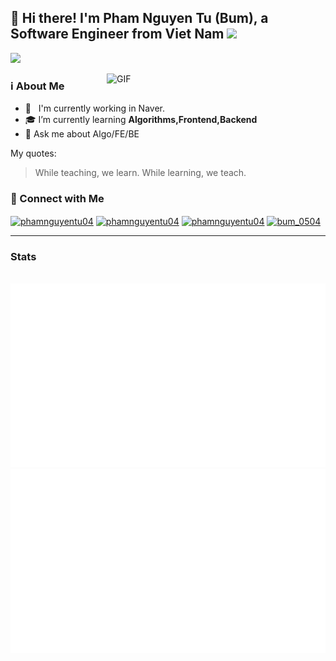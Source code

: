 ## 🌱 Hi there! I'm Pham Nguyen Tu (Bum), a Software Engineer from Viet Nam <img src="/Handwave.gif" width="25">

<!-- 💡 I am highly motivated and passionate about Software Engineering. My dream is to leverage my skills in cutting-edge technologies within the realm of software development to address real-world challenges and enhance customer outcomes. This is me, **Pham Nguyen Tu** -->

<!-- <p align="left"> <img src="https://komarev.com/ghpvc/?username=ngntu10&label=Profile%20views&color=0e75b6&style=flat" alt="ngntu10" /> </p> -->

[![](https://visitcount.itsvg.in/api?id=ngntu10&label=Profile%20Views&color=0&icon=8&pretty=true)](https://visitcount.itsvg.in)

<img align="right" alt="GIF" src="./Progamming.gif" width="350"/>

### ℹ️ About Me

- 🔭 &nbsp; I'm currently working in Naver.
- 🎓 I’m currently learning **Algorithms,Frontend,Backend**
- 💬 Ask me about Algo/FE/BE

My quotes:

> While teaching, we learn. While learning, we teach.

### 🤝 Connect with Me

<p align="left">
<a href="https://www.facebook.com/phamnguyentu04/" target="blank"><img align="center" src="https://raw.githubusercontent.com/rahuldkjain/github-profile-readme-generator/master/src/images/icons/Social/facebook.svg" alt="phamnguyentu04" height="30" width="40" /></a>
<a href="https://linkedin.com/in/ngntu10" target="blank"><img align="center" src="https://raw.githubusercontent.com/rahuldkjain/github-profile-readme-generator/master/src/images/icons/Social/linked-in-alt.svg" 
alt="phamnguyentu04" height="30" width="40" /></a>
<a href="https://twitter.com/bumer1005" target="blank"><img align="center" src="https://raw.githubusercontent.com/rahuldkjain/github-profile-readme-generator/master/src/images/icons/Social/twitter.svg" alt="phamnguyentu04" height="30" width="40" /></a>
<a href="https://www.instagram.com/bum_0504/" target="blank"><img align="center" src="https://raw.githubusercontent.com/rahuldkjain/github-profile-readme-generator/master/src/images/icons/Social/instagram.svg" alt="bum_0504" height="30" width="40" /></a>

<hr>

### Stats

<br>

<div align="center">
  <img src="https://raw.githubusercontent.com/ngntu10/github-stats/master/generated/overview.svg#gh-light-mode-only?raw=true" alt="GitHub Stats Overview" />
  
  <img src="https://raw.githubusercontent.com/ngntu10/github-stats/master/generated/languages.svg#gh-light-mode-only?raw=true" alt="Top Languages" />
</div>

<br><br>

  <!-- <img src="svg/ngntu10.svg" alt="ngntu10-official" style="width: 100%;height:30%" /> -->
